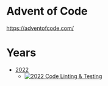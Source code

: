# Advent of Code

https://adventofcode.com/

# Years

- [2022](https://github.com/urda/advent-of-code/blob/master/years/2022/README.md)
  - [![2022 Code Linting & Testing](https://github.com/urda/advent-of-code/actions/workflows/2022.yaml/badge.svg)](https://github.com/urda/advent-of-code/actions/workflows/2022.yaml)

